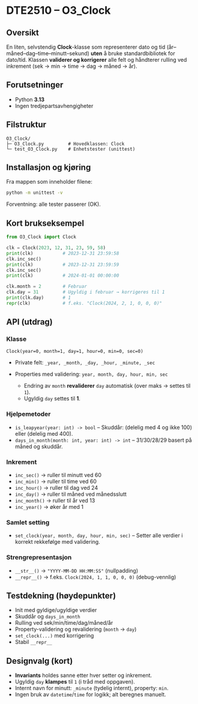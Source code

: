 # DTE2510 – O3_Clock

## Oversikt

En liten, selvstendig **Clock**-klasse som representerer dato og tid (år–måned–dag–time–minutt–sekund) **uten** å bruke standardbibliotek for dato/tid.
Klassen **validerer og korrigerer** alle felt og håndterer rulling ved inkrement (sek → min → time → dag → måned → år).

## Forutsetninger

* Python **3.13**
* Ingen tredjepartsavhengigheter

## Filstruktur

```
O3_Clock/
├─ O3_Clock.py         # Hovedklassen: Clock
└─ test_O3_Clock.py    # Enhetstester (unittest)
```

## Installasjon og kjøring

Fra mappen som inneholder filene:

```bash
python -m unittest -v
```

Forventning: alle tester passerer (OK).

## Kort brukseksempel

```python
from O3_Clock import Clock

clk = Clock(2023, 12, 31, 23, 59, 58)
print(clk)           # 2023-12-31 23:59:58
clk.inc_sec()
print(clk)           # 2023-12-31 23:59:59
clk.inc_sec()
print(clk)           # 2024-01-01 00:00:00

clk.month = 2        # Februar
clk.day = 31         # Ugyldig i februar → korrigeres til 1
print(clk.day)       # 1
repr(clk)            # f.eks. "Clock(2024, 2, 1, 0, 0, 0)"
```

## API (utdrag)

### Klasse

`Clock(year=0, month=1, day=1, hour=0, min=0, sec=0)`

* Private felt: `_year, _month, _day, _hour, _minute, _sec`
* Properties med validering: `year, month, day, hour, min, sec`

  * Endring av `month` **revaliderer** `day` automatisk (over maks → settes til `1`).
  * Ugyldig `day` settes til **1**.

### Hjelpemetoder

* `is_leapyear(year: int) -> bool` – Skuddår: (delelig med 4 og ikke 100) eller (delelig med 400).
* `days_in_month(month: int, year: int) -> int` – 31/30/28/29 basert på måned og skuddår.

### Inkrement

* `inc_sec()` → ruller til minutt ved 60
* `inc_min()` → ruller til time ved 60
* `inc_hour()` → ruller til dag ved 24
* `inc_day()` → ruller til måned ved månedsslutt
* `inc_month()` → ruller til år ved 13
* `inc_year()` → øker år med 1

### Samlet setting

* `set_clock(year, month, day, hour, min, sec)` – Setter alle verdier i korrekt rekkefølge med validering.

### Strengrepresentasjon

* `__str__()` → `"YYYY-MM-DD HH:MM:SS"` (nullpadding)
* `__repr__()` → f.eks. `Clock(2024, 1, 1, 0, 0, 0)` (debug-vennlig)

## Testdekning (høydepunkter)

* Init med gyldige/ugyldige verdier
* Skuddår og `days_in_month`
* Rulling ved sek/min/time/dag/måned/år
* Property-validering og revalidering (`month` → `day`)
* `set_clock(...)` med korrigering
* Stabil `__repr__`

## Designvalg (kort)

* **Invariants** holdes sanne etter hver setter og inkrement.
* Ugyldig `day` **klampes** til `1` (i tråd med oppgaven).
* Internt navn for minutt: `_minute` (tydelig internt), property: `min`.
* Ingen bruk av `datetime`/`time` for logikk; alt beregnes manuelt.
